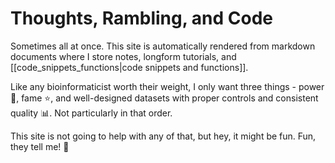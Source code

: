 # Thoughts, Rambling, and Code
Sometimes all at once. This site is automatically rendered from markdown documents where I store notes, longform tutorials, and [[code_snippets_functions|code snippets and functions]].

Like any bioinformaticist worth their weight, I only want three things - power :muscle:, fame :star:, and well-designed datasets with proper controls and consistent quality :bar_chart:. Not particularly in that order.

This site is not going to help with any of that, but hey, it might be fun. Fun, they tell me! :tada: 